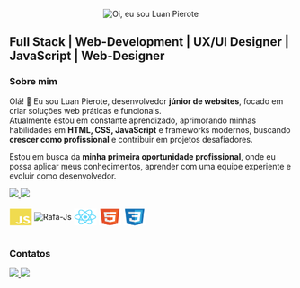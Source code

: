 <p align="center">
  <span><img src="https://img.shields.io/badge/Ola!,%20eu%20sou%20Luan%20Pierote-black?style=for-the-badge&logoColor=green" alt="Oi, eu sou Luan Pierote">
  </span>
  
</p>
  <h2>  Full Stack | Web-Development | UX/UI Designer |
 JavaScript | Web-Designer </h2>

 ### Sobre mim

Olá! 👋 Eu sou Luan Pierote, desenvolvedor **júnior de websites**, focado em criar soluções web práticas e funcionais.  
Atualmente estou em constante aprendizado, aprimorando minhas habilidades em **HTML, CSS, JavaScript** e frameworks modernos, buscando **crescer como profissional** e contribuir em projetos desafiadores.  

Estou em busca da **minha primeira oportunidade profissional**, onde eu possa aplicar meus conhecimentos, aprender com uma equipe experiente e evoluir como desenvolvedor.

<div>
  <a href="https://github.com/Luanpierote">
    <img height="180em" src="https://github-readme-stats.vercel.app/api?username=Luanpierote&show_icons=true&theme=gotham&include_all_commits=true&count_private=false"/>
    <img height="180em" src="https://github-readme-stats.vercel.app/api/top-langs/?username=Luanpierote&layout=compact&langs_count=16&theme=gotham"/>
  </a>
</div>

<div style="display: inline_block"><br>
  <img align="center" alt="Rafa-Js" height="30" width="40" src="https://raw.githubusercontent.com/devicons/devicon/master/icons/javascript/javascript-plain.svg">
  <img  align="center" alt="Rafa-Js" height="30" width="40" src="https://cdn.jsdelivr.net/gh/devicons/devicon@latest/icons/java/java-original-wordmark.svg" />
  <img align="center" alt="Rafa-React" height="30" width="40" src="https://raw.githubusercontent.com/devicons/devicon/master/icons/react/react-original.svg">
  <img align="center" alt="Rafa-HTML" height="30" width="40" src="https://raw.githubusercontent.com/devicons/devicon/master/icons/html5/html5-original.svg">
  <img align="center" alt="Rafa-CSS" height="30" width="40" src="https://raw.githubusercontent.com/devicons/devicon/master/icons/css3/css3-original.svg">
</div>
<br>

### Contatos

<div>
  <a href="mailto:luanpierotedapaz@gmail.com">
    <img src="https://img.shields.io/badge/-Gmail-%23333?style=for-the-badge&logo=gmail&logoColor=white" target="_blank">
  </a>  
  <a href="https://www.linkedin.com/in/luan-pierote-61a850302/" target="_blank">
    <img src="https://img.shields.io/badge/-LinkedIn-%230077B5?style=for-the-badge&logo=linkedin&logoColor=white">
  </a>
</div>
  
